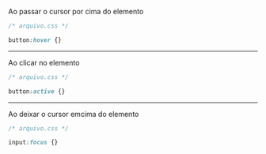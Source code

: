 Ao passar o cursor por cima do elemento

```css
/* arquivo.css */

button:hover {}
```

***

Ao clicar no elemento

```css
/* arquivo.css */

button:active {}
```

***

Ao deixar o cursor emcima do elemento

```css
/* arquivo.css */

input:focus {}
```

